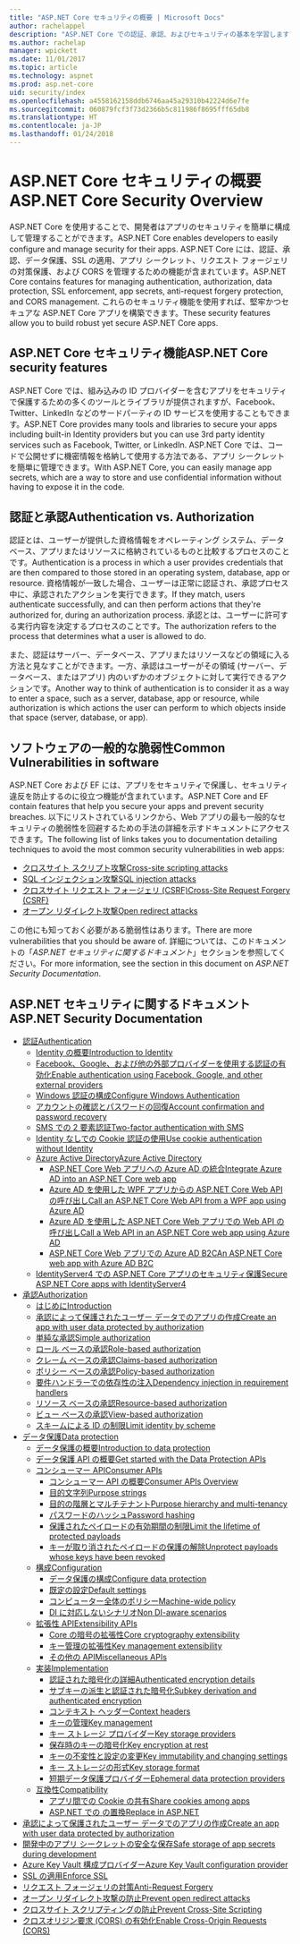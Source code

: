 ```yaml
---
title: "ASP.NET Core セキュリティの概要 | Microsoft Docs"
author: rachelappel
description: "ASP.NET Core での認証、承認、およびセキュリティの基本を学習します"
ms.author: rachelap
manager: wpickett
ms.date: 11/01/2017
ms.topic: article
ms.technology: aspnet
ms.prod: asp.net-core
uid: security/index
ms.openlocfilehash: a4558162158ddb6746aa45a29310b42224d6e7fe
ms.sourcegitcommit: 060879fcf3f73d2366b5c811986f8695fff65db8
ms.translationtype: HT
ms.contentlocale: ja-JP
ms.lasthandoff: 01/24/2018
---
```

# <a name="aspnet-core-security-overview"></a><span data-ttu-id="57f22-103">ASP.NET Core セキュリティの概要</span><span class="sxs-lookup"><span data-stu-id="57f22-103">ASP.NET Core Security Overview</span></span>

<span data-ttu-id="57f22-104">ASP.NET Core を使用することで、開発者はアプリのセキュリティを簡単に構成して管理することができます。</span><span class="sxs-lookup"><span data-stu-id="57f22-104">ASP.NET Core enables developers to easily configure and manage security for their apps.</span></span> <span data-ttu-id="57f22-105">ASP.NET Core には、認証、承認、データ保護、SSL の適用、アプリ シークレット、リクエスト フォージェリの対策保護、および CORS を管理するための機能が含まれています。</span><span class="sxs-lookup"><span data-stu-id="57f22-105">ASP.NET Core contains features for managing authentication, authorization, data protection, SSL enforcement, app secrets, anti-request forgery protection, and CORS management.</span></span> <span data-ttu-id="57f22-106">これらのセキュリティ機能を使用すれば、堅牢かつセキュアな ASP.NET Core アプリを構築できます。</span><span class="sxs-lookup"><span data-stu-id="57f22-106">These security features allow you to build robust yet secure ASP.NET Core apps.</span></span> 

## <a name="aspnet-core-security-features"></a><span data-ttu-id="57f22-107">ASP.NET Core セキュリティ機能</span><span class="sxs-lookup"><span data-stu-id="57f22-107">ASP.NET Core security features</span></span>

<span data-ttu-id="57f22-108">ASP.NET Core では、組み込みの ID プロバイダーを含むアプリをセキュリティで保護するための多くのツールとライブラリが提供されますが、Facebook、Twitter、LinkedIn などのサードパーティの ID サービスを使用することもできます。</span><span class="sxs-lookup"><span data-stu-id="57f22-108">ASP.NET Core provides many tools and libraries to secure your apps including built-in Identity providers but you can use 3rd party identity services such as Facebook, Twitter, or LinkedIn.</span></span> <span data-ttu-id="57f22-109">ASP.NET Core では、コードで公開せずに機密情報を格納して使用する方法である、アプリ シークレットを簡単に管理できます。</span><span class="sxs-lookup"><span data-stu-id="57f22-109">With ASP.NET Core, you can easily manage app secrets, which are a way to store and use confidential information without having to expose it in the code.</span></span> 

## <a name="authentication-vs-authorization"></a><span data-ttu-id="57f22-110">認証と承認</span><span class="sxs-lookup"><span data-stu-id="57f22-110">Authentication vs. Authorization</span></span>

<span data-ttu-id="57f22-111">認証とは、ユーザーが提供した資格情報をオペレーティング システム、データベース、アプリまたはリソースに格納されているものと比較するプロセスのことです。</span><span class="sxs-lookup"><span data-stu-id="57f22-111">Authentication is a process in which a user provides credentials that are then compared to those stored in an operating system, database, app or resource.</span></span> <span data-ttu-id="57f22-112">資格情報が一致した場合、ユーザーは正常に認証され、承認プロセス中に、承認されたアクションを実行できます。</span><span class="sxs-lookup"><span data-stu-id="57f22-112">If they match, users authenticate successfully, and can then perform actions that they're authorized for, during an authorization process.</span></span> <span data-ttu-id="57f22-113">承認とは、ユーザーに許可する実行内容を決定するプロセスのことです。</span><span class="sxs-lookup"><span data-stu-id="57f22-113">The authorization refers to the process that determines what a user is allowed to do.</span></span> 

<span data-ttu-id="57f22-114">また、認証はサーバー、データベース、アプリまたはリソースなどの領域に入る方法と見なすことができます。一方、承認はユーザーがその領域 (サーバー、データベース、またはアプリ) 内のいずかのオブジェクトに対して実行できるアクションです。</span><span class="sxs-lookup"><span data-stu-id="57f22-114">Another way to think of authentication is to consider it as a way to enter a space, such as a server, database, app or resource, while authorization is which actions the user can perform to which objects inside that space (server, database, or app).</span></span>

## <a name="common-vulnerabilities-in-software"></a><span data-ttu-id="57f22-115">ソフトウェアの一般的な脆弱性</span><span class="sxs-lookup"><span data-stu-id="57f22-115">Common Vulnerabilities in software</span></span>

<span data-ttu-id="57f22-116">ASP.NET Core および EF には、アプリをセキュリティで保護し、セキュリティ違反を防止するのに役立つ機能が含まれています。</span><span class="sxs-lookup"><span data-stu-id="57f22-116">ASP.NET Core and EF contain features that help you secure your apps and prevent security breaches.</span></span> <span data-ttu-id="57f22-117">以下にリストされているリンクから、Web アプリの最も一般的なセキュリティの脆弱性を回避するための手法の詳細を示すドキュメントにアクセスできます。</span><span class="sxs-lookup"><span data-stu-id="57f22-117">The following list of links takes you to documentation detailing techniques to avoid the most common security vulnerabilities in web apps:</span></span>

* [<span data-ttu-id="57f22-118">クロスサイト スクリプト攻撃</span><span class="sxs-lookup"><span data-stu-id="57f22-118">Cross-site scripting attacks</span></span>](https://docs.microsoft.com/aspnet/core/security/cross-site-scripting)
* [<span data-ttu-id="57f22-119">SQL インジェクション攻撃</span><span class="sxs-lookup"><span data-stu-id="57f22-119">SQL injection attacks</span></span>](https://docs.microsoft.com/ef/core/querying/raw-sql)
* [<span data-ttu-id="57f22-120">クロスサイト リクエスト フォージェリ (CSRF)</span><span class="sxs-lookup"><span data-stu-id="57f22-120">Cross-Site Request Forgery (CSRF)</span></span>](https://docs.microsoft.com/aspnet/core/security/anti-request-forgery)
* [<span data-ttu-id="57f22-121">オープン リダイレクト攻撃</span><span class="sxs-lookup"><span data-stu-id="57f22-121">Open redirect attacks</span></span>](https://docs.microsoft.com/aspnet/core/security/preventing-open-redirects)

<span data-ttu-id="57f22-122">この他にも知っておく必要がある脆弱性はあります。</span><span class="sxs-lookup"><span data-stu-id="57f22-122">There are more vulnerabilities that you should be aware of.</span></span> <span data-ttu-id="57f22-123">詳細については、このドキュメントの「*ASP.NET セキュリティに関するドキュメント*」セクションを参照してください。</span><span class="sxs-lookup"><span data-stu-id="57f22-123">For more information, see the section in this document on *ASP.NET Security Documentation*.</span></span> 

## <a name="aspnet-security-documentation"></a><span data-ttu-id="57f22-124">ASP.NET セキュリティに関するドキュメント</span><span class="sxs-lookup"><span data-stu-id="57f22-124">ASP.NET Security Documentation</span></span>

*   [<span data-ttu-id="57f22-125">認証</span><span class="sxs-lookup"><span data-stu-id="57f22-125">Authentication</span></span>](authentication/index.md)
    *   [<span data-ttu-id="57f22-126">Identity の概要</span><span class="sxs-lookup"><span data-stu-id="57f22-126">Introduction to Identity</span></span>](authentication/identity.md)
    *   [<span data-ttu-id="57f22-127">Facebook、Google、および他の外部プロバイダーを使用する認証の有効化</span><span class="sxs-lookup"><span data-stu-id="57f22-127">Enable authentication using Facebook, Google, and other external providers</span></span>](authentication/social/index.md)
    * [<span data-ttu-id="57f22-128">Windows 認証の構成</span><span class="sxs-lookup"><span data-stu-id="57f22-128">Configure Windows Authentication</span></span>](authentication/windowsauth.md)
    *   [<span data-ttu-id="57f22-129">アカウントの確認とパスワードの回復</span><span class="sxs-lookup"><span data-stu-id="57f22-129">Account confirmation and password recovery</span></span>](authentication/accconfirm.md)
    *   [<span data-ttu-id="57f22-130">SMS での 2 要素認証</span><span class="sxs-lookup"><span data-stu-id="57f22-130">Two-factor authentication with SMS</span></span>](authentication/2fa.md) 
    *   [<span data-ttu-id="57f22-131">Identity なしでの Cookie 認証の使用</span><span class="sxs-lookup"><span data-stu-id="57f22-131">Use cookie authentication without Identity</span></span>](authentication/cookie.md)
    *   [<span data-ttu-id="57f22-132">Azure Active Directory</span><span class="sxs-lookup"><span data-stu-id="57f22-132">Azure Active Directory</span></span>](authentication/azure-active-directory/index.md)
        *   [<span data-ttu-id="57f22-133">ASP.NET Core Web アプリへの Azure AD の統合</span><span class="sxs-lookup"><span data-stu-id="57f22-133">Integrate Azure AD into an ASP.NET Core web app</span></span>](https://azure.microsoft.com/documentation/samples/active-directory-dotnet-webapp-openidconnect-aspnetcore/)
        *   [<span data-ttu-id="57f22-134">Azure AD を使用した WPF アプリからの ASP.NET Core Web API の呼び出し</span><span class="sxs-lookup"><span data-stu-id="57f22-134">Call an ASP.NET Core Web API from a WPF app using Azure AD</span></span>](https://azure.microsoft.com/documentation/samples/active-directory-dotnet-native-aspnetcore/)
        *   [<span data-ttu-id="57f22-135">Azure AD を使用した ASP.NET Core Web アプリでの Web API の呼び出し</span><span class="sxs-lookup"><span data-stu-id="57f22-135">Call a Web API in an ASP.NET Core web app using Azure AD</span></span>](https://azure.microsoft.com/documentation/samples/active-directory-dotnet-webapp-webapi-openidconnect-aspnetcore/)
        *   [<span data-ttu-id="57f22-136">ASP.NET Core Web アプリでの Azure AD B2C</span><span class="sxs-lookup"><span data-stu-id="57f22-136">An ASP.NET Core web app with Azure AD B2C</span></span>](https://azure.microsoft.com/resources/samples/active-directory-b2c-dotnetcore-webapp/)
    *   [<span data-ttu-id="57f22-137">IdentityServer4 での ASP.NET Core アプリのセキュリティ保護</span><span class="sxs-lookup"><span data-stu-id="57f22-137">Secure ASP.NET Core apps with IdentityServer4</span></span>](https://identityserver4.readthedocs.io)
*   [<span data-ttu-id="57f22-138">承認</span><span class="sxs-lookup"><span data-stu-id="57f22-138">Authorization</span></span>](authorization/index.md)
    *   [<span data-ttu-id="57f22-139">はじめに</span><span class="sxs-lookup"><span data-stu-id="57f22-139">Introduction</span></span>](authorization/introduction.md)
    *   [<span data-ttu-id="57f22-140">承認によって保護されたユーザー データでのアプリの作成</span><span class="sxs-lookup"><span data-stu-id="57f22-140">Create an app with user data protected by authorization</span></span>](xref:security/authorization/secure-data)
    *   [<span data-ttu-id="57f22-141">単純な承認</span><span class="sxs-lookup"><span data-stu-id="57f22-141">Simple authorization</span></span>](authorization/simple.md)
    *   [<span data-ttu-id="57f22-142">ロール ベースの承認</span><span class="sxs-lookup"><span data-stu-id="57f22-142">Role-based authorization</span></span>](authorization/roles.md)
    *   [<span data-ttu-id="57f22-143">クレーム ベースの承認</span><span class="sxs-lookup"><span data-stu-id="57f22-143">Claims-based authorization</span></span>](authorization/claims.md)
    *   [<span data-ttu-id="57f22-144">ポリシー ベースの承認</span><span class="sxs-lookup"><span data-stu-id="57f22-144">Policy-based authorization</span></span>](authorization/policies.md)
    *   [<span data-ttu-id="57f22-145">要件ハンドラーでの依存性の注入</span><span class="sxs-lookup"><span data-stu-id="57f22-145">Dependency injection in requirement handlers</span></span>](authorization/dependencyinjection.md)
    *   [<span data-ttu-id="57f22-146">リソース ベースの承認</span><span class="sxs-lookup"><span data-stu-id="57f22-146">Resource-based authorization</span></span>](authorization/resourcebased.md)
    *   [<span data-ttu-id="57f22-147">ビュー ベースの承認</span><span class="sxs-lookup"><span data-stu-id="57f22-147">View-based authorization</span></span>](authorization/views.md)
    *   [<span data-ttu-id="57f22-148">スキームによる ID の制限</span><span class="sxs-lookup"><span data-stu-id="57f22-148">Limit identity by scheme</span></span>](authorization/limitingidentitybyscheme.md)
*   [<span data-ttu-id="57f22-149">データ保護</span><span class="sxs-lookup"><span data-stu-id="57f22-149">Data protection</span></span>](data-protection/index.md)
    *   [<span data-ttu-id="57f22-150">データ保護の概要</span><span class="sxs-lookup"><span data-stu-id="57f22-150">Introduction to data protection</span></span>](data-protection/introduction.md)
    *   [<span data-ttu-id="57f22-151">データ保護 API の概要</span><span class="sxs-lookup"><span data-stu-id="57f22-151">Get started with the Data Protection APIs</span></span>](data-protection/using-data-protection.md)
    *   [<span data-ttu-id="57f22-152">コンシューマー API</span><span class="sxs-lookup"><span data-stu-id="57f22-152">Consumer APIs</span></span>](data-protection/consumer-apis/index.md)
        *   [<span data-ttu-id="57f22-153">コンシューマー API の概要</span><span class="sxs-lookup"><span data-stu-id="57f22-153">Consumer APIs Overview</span></span>](data-protection/consumer-apis/overview.md)
        *   [<span data-ttu-id="57f22-154">目的文字列</span><span class="sxs-lookup"><span data-stu-id="57f22-154">Purpose strings</span></span>](data-protection/consumer-apis/purpose-strings.md)
        *   [<span data-ttu-id="57f22-155">目的の階層とマルチテナント</span><span class="sxs-lookup"><span data-stu-id="57f22-155">Purpose hierarchy and multi-tenancy</span></span>](data-protection/consumer-apis/purpose-strings-multitenancy.md)
        *   [<span data-ttu-id="57f22-156">パスワードのハッシュ</span><span class="sxs-lookup"><span data-stu-id="57f22-156">Password hashing</span></span>](data-protection/consumer-apis/password-hashing.md)
        *   [<span data-ttu-id="57f22-157">保護されたペイロードの有効期間の制限</span><span class="sxs-lookup"><span data-stu-id="57f22-157">Limit the lifetime of protected payloads</span></span>](data-protection/consumer-apis/limited-lifetime-payloads.md)
        *   [<span data-ttu-id="57f22-158">キーが取り消されたペイロードの保護の解除</span><span class="sxs-lookup"><span data-stu-id="57f22-158">Unprotect payloads whose keys have been revoked</span></span>](data-protection/consumer-apis/dangerous-unprotect.md)
    *   [<span data-ttu-id="57f22-159">構成</span><span class="sxs-lookup"><span data-stu-id="57f22-159">Configuration</span></span>](data-protection/configuration/index.md)
        *   [<span data-ttu-id="57f22-160">データ保護の構成</span><span class="sxs-lookup"><span data-stu-id="57f22-160">Configure data protection</span></span>](data-protection/configuration/overview.md)
        *   [<span data-ttu-id="57f22-161">既定の設定</span><span class="sxs-lookup"><span data-stu-id="57f22-161">Default settings</span></span>](data-protection/configuration/default-settings.md)
        *   [<span data-ttu-id="57f22-162">コンピューター全体のポリシー</span><span class="sxs-lookup"><span data-stu-id="57f22-162">Machine-wide policy</span></span>](data-protection/configuration/machine-wide-policy.md)
        *   [<span data-ttu-id="57f22-163">DI に対応しないシナリオ</span><span class="sxs-lookup"><span data-stu-id="57f22-163">Non DI-aware scenarios</span></span>](data-protection/configuration/non-di-scenarios.md)
    *   [<span data-ttu-id="57f22-164">拡張性 API</span><span class="sxs-lookup"><span data-stu-id="57f22-164">Extensibility APIs</span></span>](data-protection/extensibility/index.md)
        *   [<span data-ttu-id="57f22-165">Core の暗号の拡張性</span><span class="sxs-lookup"><span data-stu-id="57f22-165">Core cryptography extensibility</span></span>](data-protection/extensibility/core-crypto.md)
        *   [<span data-ttu-id="57f22-166">キー管理の拡張性</span><span class="sxs-lookup"><span data-stu-id="57f22-166">Key management extensibility</span></span>](data-protection/extensibility/key-management.md)
        *   [<span data-ttu-id="57f22-167">その他の API</span><span class="sxs-lookup"><span data-stu-id="57f22-167">Miscellaneous APIs</span></span>](data-protection/extensibility/misc-apis.md)
    *   [<span data-ttu-id="57f22-168">実装</span><span class="sxs-lookup"><span data-stu-id="57f22-168">Implementation</span></span>](data-protection/implementation/index.md)
        *   [<span data-ttu-id="57f22-169">認証された暗号化の詳細</span><span class="sxs-lookup"><span data-stu-id="57f22-169">Authenticated encryption details</span></span>](data-protection/implementation/authenticated-encryption-details.md)
        *   [<span data-ttu-id="57f22-170">サブキーの派生と認証された暗号化</span><span class="sxs-lookup"><span data-stu-id="57f22-170">Subkey derivation and authenticated encryption</span></span>](data-protection/implementation/subkeyderivation.md)
        *   [<span data-ttu-id="57f22-171">コンテキスト ヘッダー</span><span class="sxs-lookup"><span data-stu-id="57f22-171">Context headers</span></span>](data-protection/implementation/context-headers.md)
        *   [<span data-ttu-id="57f22-172">キーの管理</span><span class="sxs-lookup"><span data-stu-id="57f22-172">Key management</span></span>](data-protection/implementation/key-management.md)
        *   [<span data-ttu-id="57f22-173">キー ストレージ プロバイダー</span><span class="sxs-lookup"><span data-stu-id="57f22-173">Key storage providers</span></span>](data-protection/implementation/key-storage-providers.md)
        *   [<span data-ttu-id="57f22-174">保存時のキーの暗号化</span><span class="sxs-lookup"><span data-stu-id="57f22-174">Key encryption at rest</span></span>](data-protection/implementation/key-encryption-at-rest.md)
        *   [<span data-ttu-id="57f22-175">キーの不変性と設定の変更</span><span class="sxs-lookup"><span data-stu-id="57f22-175">Key immutability and changing settings</span></span>](data-protection/implementation/key-immutability.md)
        *   [<span data-ttu-id="57f22-176">キー ストレージの形式</span><span class="sxs-lookup"><span data-stu-id="57f22-176">Key storage format</span></span>](data-protection/implementation/key-storage-format.md)
        *   [<span data-ttu-id="57f22-177">短期データ保護プロバイダー</span><span class="sxs-lookup"><span data-stu-id="57f22-177">Ephemeral data protection providers</span></span>](data-protection/implementation/key-storage-ephemeral.md)
    *   [<span data-ttu-id="57f22-178">互換性</span><span class="sxs-lookup"><span data-stu-id="57f22-178">Compatibility</span></span>](data-protection/compatibility/index.md)
        *   [<span data-ttu-id="57f22-179">アプリ間での Cookie の共有</span><span class="sxs-lookup"><span data-stu-id="57f22-179">Share cookies among apps</span></span>](data-protection/compatibility/cookie-sharing.md)
        *   [<span data-ttu-id="57f22-180">ASP.NET での <machineKey> の置換</span><span class="sxs-lookup"><span data-stu-id="57f22-180">Replace <machineKey> in ASP.NET</span></span>](data-protection/compatibility/replacing-machinekey.md)
*   [<span data-ttu-id="57f22-181">承認によって保護されたユーザー データでのアプリの作成</span><span class="sxs-lookup"><span data-stu-id="57f22-181">Create an app with user data protected by authorization</span></span>](xref:security/authorization/secure-data)
*   [<span data-ttu-id="57f22-182">開発中のアプリ シークレットの安全な保存</span><span class="sxs-lookup"><span data-stu-id="57f22-182">Safe storage of app secrets during development</span></span>](app-secrets.md)
*   [<span data-ttu-id="57f22-183">Azure Key Vault 構成プロバイダー</span><span class="sxs-lookup"><span data-stu-id="57f22-183">Azure Key Vault configuration provider</span></span>](key-vault-configuration.md)
*   [<span data-ttu-id="57f22-184">SSL の適用</span><span class="sxs-lookup"><span data-stu-id="57f22-184">Enforce SSL</span></span>](enforcing-ssl.md)
*   [<span data-ttu-id="57f22-185">リクエスト フォージェリの対策</span><span class="sxs-lookup"><span data-stu-id="57f22-185">Anti-Request Forgery</span></span>](anti-request-forgery.md)
*   [<span data-ttu-id="57f22-186">オープン リダイレクト攻撃の防止</span><span class="sxs-lookup"><span data-stu-id="57f22-186">Prevent open redirect attacks</span></span>](preventing-open-redirects.md)
*   [<span data-ttu-id="57f22-187">クロスサイト スクリプティングの防止</span><span class="sxs-lookup"><span data-stu-id="57f22-187">Prevent Cross-Site Scripting</span></span>](cross-site-scripting.md)
*   [<span data-ttu-id="57f22-188">クロスオリジン要求 (CORS) の有効化</span><span class="sxs-lookup"><span data-stu-id="57f22-188">Enable Cross-Origin Requests (CORS)</span></span>](cors.md)
